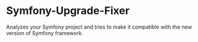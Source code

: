 # Symfony-Upgrade-Fixer
Analyzes your Symfony project and tries to make it compatible with the new version of Symfony framework.
